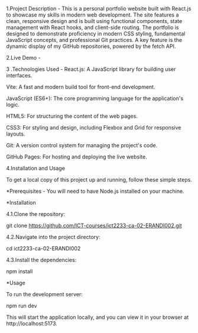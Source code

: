 1.Project Description -
This is a personal portfolio website built with React.js to showcase my skills in modern web development. The site features a clean, responsive design and is built using functional components, state management with React hooks, and client-side routing. The portfolio is designed to demonstrate proficiency in modern CSS styling, fundamental JavaScript concepts, and professional Git practices. A key feature is the dynamic display of my GitHub repositories, powered by the fetch API.

2.Live Demo -

3 .Technologies Used -
React.js: A JavaScript library for building user interfaces.

Vite: A fast and modern build tool for front-end development.

JavaScript (ES6+): The core programming language for the application's logic.

HTML5: For structuring the content of the web pages.

CSS3: For styling and design, including Flexbox and Grid for responsive layouts.

Git: A version control system for managing the project's code.

GitHub Pages: For hosting and deploying the live website.

4.Installation and Usage

To get a local copy of this project up and running, follow these simple steps.

*Prerequisites -
You will need to have Node.js installed on your machine.

*Installation

4.1.Clone the repository:

git clone https://github.com/ICT-courses/ict2233-ca-02-ERANDI002.git

4.2.Navigate into the project directory:

cd ict2233-ca-02-ERANDI002

4.3.Install the dependencies:

npm install

*Usage

To run the development server:

npm run dev

This will start the application locally, and you can view it in your browser at http://localhost:5173.
